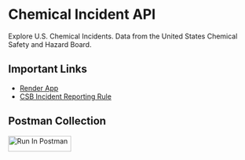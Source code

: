 # Chemical Incident API

Explore U.S. Chemical Incidents. Data from the United States Chemical Safety and Hazard Board.

## Important Links

- [Render App](https://chemical-incident-api.onrender.com/)
- [CSB Incident Reporting Rule](https://www.csb.gov/news/incident-report-rule-form-/)

## Postman Collection

[<img src="https://run.pstmn.io/button.svg" alt="Run In Postman" style="width: 128px; height: 32px;">](https://app.getpostman.com/run-collection/41591629-c89686cc-b94a-48d4-b185-5b21557ebcf9?action=collection%2Ffork&source=rip_markdown&collection-url=entityId%3D41591629-c89686cc-b94a-48d4-b185-5b21557ebcf9%26entityType%3Dcollection%26workspaceId%3D888cc4ee-f94d-436b-9c36-456ad794379c#?env%5BEnvironment%5D=W3sia2V5IjoiSldUIiwidmFsdWUiOiIiLCJlbmFibGVkIjp0cnVlLCJ0eXBlIjoiYW55Iiwic2Vzc2lvblZhbHVlIjoibnVsbCIsImNvbXBsZXRlU2Vzc2lvblZhbHVlIjoibnVsbCIsInNlc3Npb25JbmRleCI6MH1d)
